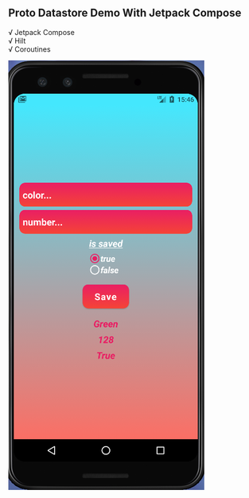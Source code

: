 ## Proto Datastore Demo With Jetpack Compose
√ Jetpack Compose <br/>
√ Hilt <br/>
√ Coroutines <br/>

![Resim](https://github.com/Sedat-Uluisik/ProtoDatastoreDemoWithKotlinCompose/blob/master/image/appimage.PNG)
